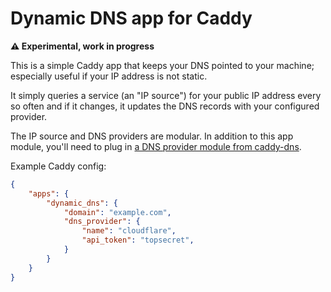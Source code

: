 Dynamic DNS app for Caddy
=========================

**⚠️ Experimental, work in progress**

This is a simple Caddy app that keeps your DNS pointed to your machine; especially useful if your IP address is not static.

It simply queries a service (an "IP source") for your public IP address every so often and if it changes, it updates the DNS records with your configured provider.

The IP source and DNS providers are modular. In addition to this app module, you'll need to plug in [a DNS provider module from caddy-dns](https://github.com/caddy-dns).

Example Caddy config:

```json
{
	"apps": {
		"dynamic_dns": {
			"domain": "example.com",
			"dns_provider": {
				"name": "cloudflare",
				"api_token": "topsecret",
			}
		}
	}
}
```